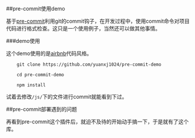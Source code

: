 ##pre-commit使用demo

基于[pre-commit](https://www.npmjs.com/package/pre-commit)利用git的commit钩子，在开发过程中，使用commit命令对项目代码进行格式检查。这只是一个使用例子，当然还可以做其他事情。

###demo使用

这个demo使用的是[airbnb]()代码风格。

```
	git clone https://github.com/yuanxj1024/pre-commit-demo
	
	cd pre-commit-demo
	
	npm install

```

试着去修改`/js/`下的文件进行commit就能看到下过。


##pre-commit部署遇到的问题

再看到pre-commit这个插件后，就迫不及待的开始动手搞一下，于是就有了这个库。









